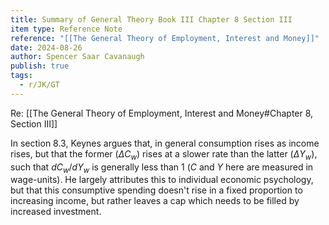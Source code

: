 ```yaml
---
title: Summary of General Theory Book III Chapter 8 Section III
item type: Reference Note
reference: "[[The General Theory of Employment, Interest and Money]]"
date: 2024-08-26
author: Spencer Saar Cavanaugh
publish: true
tags:
  - r/JK/GT
---
```

Re: [[The General Theory of Employment, Interest and Money#Chapter 8, Section III]]

In section 8.3, Keynes argues that, in general consumption rises as income rises, but that the former ($ΔC_w$) rises at a slower rate than the latter ($ΔY_w$), such that $dC_w/dY_w$ is generally less than 1 ($C$ and $Y$ here are measured in wage-units). He largely attributes this to individual economic psychology, but that this consumptive spending doesn't rise in a fixed proportion to increasing income, but rather leaves a cap which needs to be filled by increased investment.